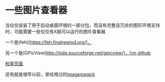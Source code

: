 # 一些图片查看器

当仅仅安装了用于启动桌面环境的一部分包，而没有完整且冗余的图形环境支持时，可能需要一些仅仅有X就可以运行的图片查看器

一个是(feh)[https://feh.finalrewind.org/]，

另一个是(GPicView)[http://lxde.sourceforge.net/gpicview/]，[on github](https://github.com/onlyshk/GPicView)

[检索页面](https://askubuntu.com/questions/237310/what-fast-image-viewers-are-available-for-ubuntu)

还有就是很早以前，曾经用过的[imagemagick](https://imagemagick.org/index.php)
